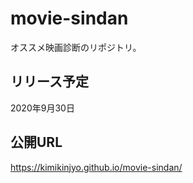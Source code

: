 # movie-sindan
オススメ映画診断のリポジトリ。
## リリース予定
2020年9月30日
## 公開URL
https://kimikinjyo.github.io/movie-sindan/
